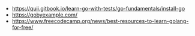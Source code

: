 - https://quii.gitbook.io/learn-go-with-tests/go-fundamentals/install-go         
- https://gobyexample.com/         
- https://www.freecodecamp.org/news/best-resources-to-learn-golang-for-free/        